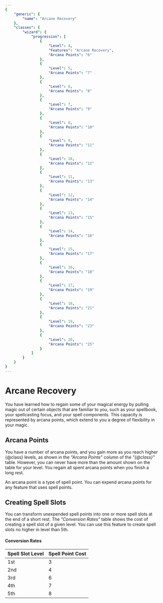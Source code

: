 ```yaml
---
{
	"generic": {
		"name": "Arcane Recovery"
	},
	"classes": {
		"wizard": {
			"progression": [
				{
					"Level": 4,
					"Features": "Arcane Recovery",
					"Arcana Points": "6"
				},
				{
					"Level": 5,
					"Arcana Points": "7"
				},
				{
					"Level": 6,
					"Arcana Points": "8"
				},
				{
					"Level": 7,
					"Arcana Points": "9"
				},
				{
					"Level": 8,
					"Arcana Points": "10"
				},
				{
					"Level": 9,
					"Arcana Points": "11"
				},
				{
					"Level": 10,
					"Arcana Points": "12"
				},
				{
					"Level": 11,
					"Arcana Points": "13"
				},
				{
					"Level": 12,
					"Arcana Points": "14"
				},
				{
					"Level": 13,
					"Arcana Points": "15"
				},
				{
					"Level": 14,
					"Arcana Points": "16"
				},
				{
					"Level": 15,
					"Arcana Points": "17"
				},
				{
					"Level": 16,
					"Arcana Points": "18"
				},
				{
					"Level": 17,
					"Arcana Points": "19"
				},
				{
					"Level": 18,
					"Arcana Points": "21"
				},
				{
					"Level": 19,
					"Arcana Points": "23"
				},
				{
					"Level": 20,
					"Arcana Points": "25"
				}
			]
		}
	}
}
---
```

# Arcane Recovery
You have learned how to regain some of your magical energy by pulling magic out of certain objects that are familiar to you, such as your spellbook, your spellcasting focus, and your spell components.
This capacity is represented by arcana points, which extend to you a degree of flexibility in your magic.

## Arcana Points
You have a number of arcana points, and you gain more as you reach higher {@class} levels, as shown in the *"Arcana Points"* column of the *"{@class}"* table.
However, you can never have more than the amount shown on the table for your level.
You regain all spent arcana points when you finish a long rest.

An arcana point is a type of spell point.
You can expend arcana points for any feature that uses spell points.

## Creating Spell Slots
You can transform unexpended spell points into one or more spell slots at the end of a short rest.
The *"Conversion Rates"* table shows the cost of creating a spell slot of a given level.
You can use this feature to create spell slots no higher in level than 5th.

#### Conversion Rates
| Spell Slot Level | Spell Point Cost |
|------------------|------------------|
| 1st              | 3                |
| 2nd              | 4                |
| 3rd              | 6                |
| 4th              | 7                |
| 5th              | 8                |
